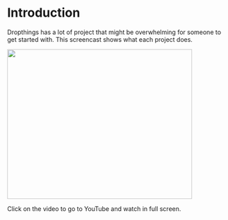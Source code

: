 # Introduction #

Dropthings has a lot of project that might be overwhelming for someone to get started with. This screencast shows what each project does.


<a href='http://www.youtube.com/watch?feature=player_embedded&v=W6OxSaAKH_c' target='_blank'><img src='http://img.youtube.com/vi/W6OxSaAKH_c/0.jpg' width='425' height=344 /></a>

Click on the video to go to YouTube and watch in full screen.